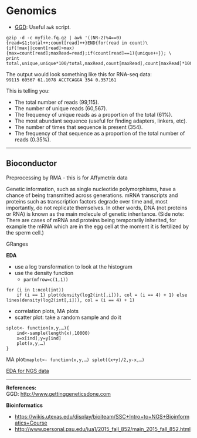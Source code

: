 # Genomics #

* [GGD](http://www.gettinggeneticsdone.com/2012/04/awk-command-to-count-total-unique-and.html): Useful `awk` script.  

```
gzip -d -c myfile.fq.gz | awk '((NR-2)%4==0){read=$1;total++;count[read]++}END{for(read in count)\
{if(!max||count[read]>max){max=count[read];maxRead=read};if(count[read]==1){unique++}}; \
print total,unique,unique*100/total,maxRead,count[maxRead],count[maxRead]*100/total}'
```
The output would look something like this for RNA-seq data:  
`99115 60567 61.1078 ACCTCAGGA 354 0.357161`

This is telling you:  
* The total number of reads (99,115).  
* The number of unique reads (60,567).  
* The frequency of unique reads as a proportion of the total (61%).  
* The most abundant sequence (useful for finding adapters, linkers, etc).  
* The number of times that sequence is present (354).  
* The frequency of that sequence as a proportion of the total number of reads (0.35%).  

---

## Bioconductor ##

Preprocessing by RMA - this is for Affymetrix data 
 
Genetic information, such as single nucleotide polymorphisms, have a chance of being transmitted across generations. mRNA transcripts and proteins such as transcription factors degrade over time and, most importantly, do not replicate themselves. In other words, DNA (not proteins or RNA) is known as the main molecule of genetic inheritance. (Side note: There are cases of mRNA and proteins being temporarily inherited, for example the mRNA which are in the egg cell at the moment it is fertilized by the sperm cell.) 
 
GRanges 
 
**EDA**   
* use a log transformation to look at the histogram  
* use the density function  
	* `par(mfrow=c(1,1))`  

```
for (i in 1:ncol(int)) 
	if (i == 1) plot(density(log2(int[,i])), col = (i == 4) + 1) else lines(density(log2(int[,i])), col = (i == 4) + 1) 
```

* correlation plots, MA plots 
* scatter plot: take a random sample and do it 

```
splot<- function(x,y,…){ 
	ind<-sample(length(x),10000) 
	x=x[ind];y=y[ind] 
	plot(x,y,…) 
}
```

MA plot:`maplot<- function(x,y,…) splot((x+y)/2,y-x,…)`  

[EDA for NGS data](https://github.com/genomicsclass/labs/blob/master/course4/EDA_plots_for_NGS.Rmd)

---

**References:**  
GGD: http://www.gettinggeneticsdone.com

**Bioinformatics**
* https://wikis.utexas.edu/display/bioiteam/SSC+Intro+to+NGS+Bioinformatics+Course
* http://www.personal.psu.edu/iua1/2015_fall_852/main_2015_fall_852.html

